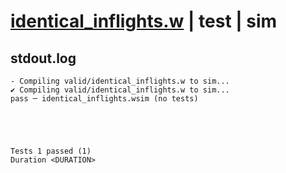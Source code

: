 # [identical_inflights.w](../../../../../examples/tests/valid/identical_inflights.w) | test | sim

## stdout.log
```log
- Compiling valid/identical_inflights.w to sim...
✔ Compiling valid/identical_inflights.w to sim...
pass ─ identical_inflights.wsim (no tests)
 




Tests 1 passed (1) 
Duration <DURATION>

```

